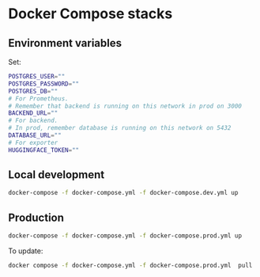 # Docker Compose stacks

## Environment variables

Set:

```bash
POSTGRES_USER=""
POSTGRES_PASSWORD=""
POSTGRES_DB=""
# For Prometheus.
# Remember that backend is running on this network in prod on 3000
BACKEND_URL=""
# For backend.
# In prod, remember database is running on this network on 5432
DATABASE_URL=""
# For exporter
HUGGINGFACE_TOKEN=""
```

## Local development

```bash
docker-compose -f docker-compose.yml -f docker-compose.dev.yml up
```

## Production

```bash
docker-compose -f docker-compose.yml -f docker-compose.prod.yml up
```

To update:

```bash
docker compose -f docker-compose.yml -f docker-compose.prod.yml  pull
```
